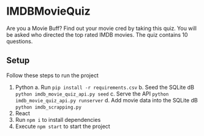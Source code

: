 # IMDBMovieQuiz
Are you a Movie Buff? Find out your movie cred by taking this quiz. You will be asked who directed the top rated IMDB movies. The quiz contains 10 questions.

## Setup
Follow these steps to run the project

1. Python
  a. Run `pip install -r requirements.csv`
  b. Seed the SQLite dB `python imdb_movie_quiz_api.py seed`
  c. Serve the API `python imdb_movie_quiz_api.py runserver`
  d. Add movie data into the SQLite dB `python imdb_scrapping.py`
6. React 
  7. Run `npm i` to install dependencies
  8. Execute `npm start` to start the project
  
